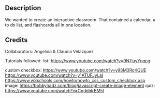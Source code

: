 # <Learning Management System for Intro to Biology>

## Description

We wanted to create an interactive classroom. 
That contained a calendar, a to do list, and
flashcards all in one location.

## Credits

Collaborators: Angelina & Claudia Velazquez

Tutorials followed:
  list: https://www.youtube.com/watch?v=9N7iuyYnqpg

  custom checkbox: https://www.youtube.com/watch?v=y93M3RoKQUE
                   https://www.youtube.com/watch?v=y1ATUFJyLaI
                   https://www.w3schools.com/howto/howto_css_custom_checkbox.asp
  image: 
         https://bobbyhadz.com/blog/javascript-create-image-element
  quiz: https://www.youtube.com/watch?v=CqddbIrEM5I